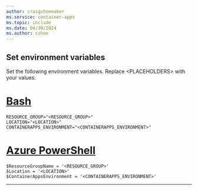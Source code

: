 ```yaml
---
author: craigshoemaker
ms.service: container-apps
ms.topic: include
ms.date: 04/30/2024
ms.author: cshoe
---
```


## Set environment variables

Set the following environment variables. Replace \<PLACEHOLDERS\> with your values:

# [Bash](#tab/bash)

```azurecli
RESOURCE_GROUP="<RESOURCE_GROUP>"
LOCATION="<LOCATION>"
CONTAINERAPPS_ENVIRONMENT="<CONTAINERAPPS_ENVIRONMENT>"
```

# [Azure PowerShell](#tab/azure-powershell)

```azurepowershell
$ResourceGroupName = '<RESOURCE_GROUP>'
$Location = '<LOCATION>'
$ContainerAppsEnvironment = '<CONTAINERAPPS_ENVIRONMENT>'
```

---
